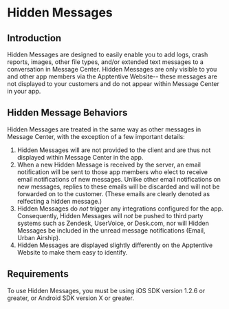 # Hidden Messages

## Introduction

Hidden Messages are designed to easily enable you to add logs, crash reports, images, other file types, and/or extended text messages to a conversation in Message Center.  Hidden Messages are only visible to you and other app members via the Apptentive Website-- these messages are not displayed to your customers and do not appear within Message Center in your app.

## Hidden Message Behaviors

Hidden Messages are treated in the same way as other messages in Message Center, with the exception of a few important details:

1. Hidden Messages will are not provided to the client and are thus not displayed within Message Center in the app.
1. When a new Hidden Message is received by the server, an email notification will be sent to those app members who elect to receive email notifications of new messages.  Unlike other email notifications on new messages, replies to these emails will be discarded and will not be forwarded on to the customer.  (These emails are clearly denoted as relfecting a hidden message.)
1. Hidden Messages do _not_ trigger any integrations configured for the app.  Consequently, Hidden Messages will _not_ be pushed to third party systems such as Zendesk, UserVoice, or Desk.com, nor will Hidden Messages be included in the unread message notifications (Email, Urban Airship).
1. Hidden Messages are displayed slightly differently on the Apptentive Website to make them easy to identify.


## Requirements

To use Hidden Messages, you must be using iOS SDK version 1.2.6 or greater, or Android SDK version X or greater.

## 